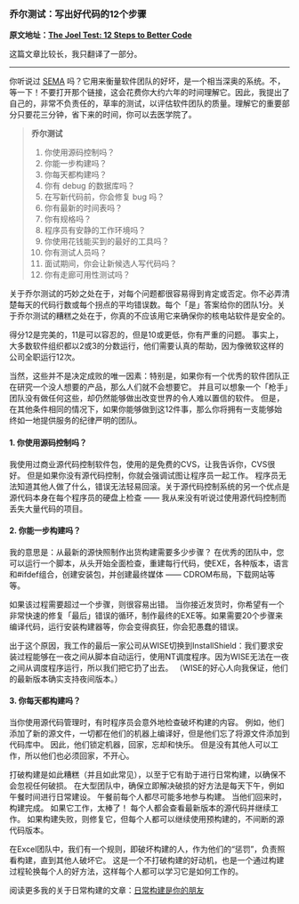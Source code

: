 ### 乔尔测试：写出好代码的12个步骤

**原文地址：[The Joel Test: 12 Steps to Better Code](https://www.joelonsoftware.com/2000/08/09/the-joel-test-12-steps-to-better-code/)**

这篇文章比较长，我只翻译了一部分。

-----

你听说过 [SEMA](http://www.sei.cmu.edu/sema/welcome.html) 吗？它用来衡量软件团队的好坏，是一个相当深奥的系统。不，等一下！不要打开那个链接，这会花费你大约六年的时间理解它。因此，我提出了自己的，非常不负责任的，草率的测试，以评估软件团队的质量。理解它的重要部分只要花三分钟，省下来的时间，你可以去医学院了。

> **乔尔测试**
>
> 1. 你使用源码控制吗？
> 2. 你能一步构建吗？
> 3. 你每天都构建吗？
> 4. 你有 debug 的数据库吗？
> 5. 在写新代码前，你会修复 bug 吗？
> 6. 你有最新的时间表吗？
> 7. 你有规格吗？
> 8. 程序员有安静的工作环境吗？
> 9. 你使用花钱能买到的最好的工具吗？
> 10. 你有测试人员吗？
> 11. 面试期间，你会让新候选人写代码吗？
> 12. 你有走廊可用性测试吗？

关于乔尔测试的巧妙之处在于，对每个问题都很容易得到肯定或否定。你不必弄清楚每天的代码行数或每个拐点的平均错误数。每个「是」答案给你的团队1分。关于乔尔测试的糟糕之处在于，你真的不应该用它来确保你的核电站软件是安全的。

得分12是完美的，11是可以容忍的，但是10或更低，你有严重的问题。 事实上，大多数软件组织都以2或3的分数运行，他们需要认真的帮助，因为像微软这样的公司全职运行12次。

当然，这些并不是决定成败的唯一因素：特别是，如果你有一个优秀的软件团队正在研究一个没人想要的产品，那么人们就不会想要它。 并且可以想象一个「枪手」团队没有做任何这些，却仍然能够做出改变世界的令人难以置信的软件。 但是，在其他条件相同的情况下，如果你能够做到这12件事，那么你将拥有一支能够始终如一地提供服务的纪律严明的团队。

#### 1. 你使用源码控制吗？

我使用过商业源代码控制软件包，使用的是免费的CVS，让我告诉你，CVS很好。 但是如果你没有源代码控制，你就会强调试图让程序员一起工作。 程序员无法知道其他人做了什么，错误无法轻易回滚。关于源代码控制系统的另一个优点是源代码本身在每个程序员的硬盘上检查 —— 我从来没有听说过使用源代码控制而丢失大量代码的项目。

#### 2. 你能一步构建吗？

我的意思是：从最新的源快照制作出货构建需要多少步骤？ 在优秀的团队中，您可以运行一个脚本，从头开始全面检查，重建每行代码，使EXE，各种版本，语言和#ifdef组合，创建安装包，并创建最终媒体 ——  CDROM布局，下载网站等等。

如果该过程需要超过一个步骤，则很容易出错。 当你接近发货时，你希望有一个非常快速的修复「最后」错误的循环，制作最终的EXE等。如果需要20个步骤来编译代码，运行安装构建器等，你会变得疯狂，你会犯愚蠢的错误。

出于这个原因，我工作的最后一家公司从WISE切换到InstallShield：我们要求安装过程能够在一夜之间从脚本自动运行，使用NT调度程序。因为WISE无法在一夜之间从调度程序运行，所以我们把它扔了出去。 （WISE的好心人向我保证，他们的最新版本确实支持夜间版本。）

#### 3. 你每天都构建吗？

当你使用源代码管理时，有时程序员会意外地检查破坏构建的内容。 例如，他们添加了新的源文件，一切都在他们的机器上编译好，但是他们忘了将源文件添加到代码库中。 因此，他们锁定机器，回家，忘却和快乐。 但是没有其他人可以工作，所以他们也必须回家，不开心。

打破构建是如此糟糕（并且如此常见），以至于它有助于进行日常构建，以确保不会忽视任何破损。 在大型团队中，确保立即解决破损的好方法是每天下午，例如午餐时间进行日常建设。 午餐前每个人都尽可能多地参与构建。 当他们回来时，构建完成。 如果它工作，太棒了！ 每个人都会查看最新版本的源代码并继续工作。 如果构建失败，则修复它，但每个人都可以继续使用预构建的，不间断的源代码版本。

在Excel团队中，我们有一个规则，即破坏构建的人，作为他们的“惩罚”，负责照看构建，直到其他人破坏它。 这是一个不打破构建的好动机，也是一个通过构建过程轮换每个人的好方法，这样每个人都可以学习它是如何工作的。

阅读更多我的关于日常构建的文章：[日常构建是你的朋友](https://www.joelonsoftware.com/articles/fog0000000023.html)